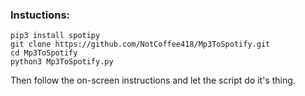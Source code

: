 ### Instuctions:
```
pip3 install spotipy
git clone https://github.com/NotCoffee418/Mp3ToSpotify.git
cd Mp3ToSpotify
python3 Mp3ToSpotify.py
```
Then follow the on-screen instructions and let the script do it's thing.